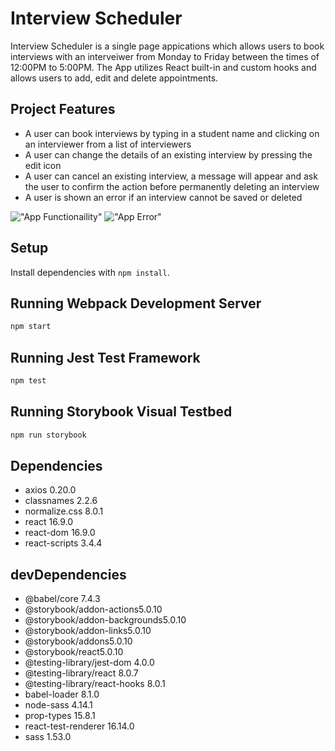 # Interview Scheduler
Interview Scheduler is a single page appications which allows users to book interviews with an interveiwer from Monday to Friday between the times of 12:00PM to 5:00PM. The App utilizes React built-in and custom hooks and allows users to add, edit and delete appointments. 

## Project Features
- A user can book interviews by typing in a student name and clicking on an interviewer from a list of interviewers
- A user can change the details of an existing interview by pressing the edit icon
- A user can cancel an existing interview, a message will appear and ask the user to confirm the action before permanently deleting an interview
- A user is shown an error if an interview cannot be saved or deleted

!["App Functionaility"](https://github.com/Jackyngo96/Scheduler/blob/master/Docs/Interview-Scheduler-functionality.gif?raw=true)
!["App Error"](https://github.com/Jackyngo96/Scheduler/blob/master/Docs/Interview-Scheduler-error.gif?raw=true)

## Setup

Install dependencies with `npm install`.

## Running Webpack Development Server

```sh
npm start
```

## Running Jest Test Framework

```sh
npm test
```

## Running Storybook Visual Testbed

```sh
npm run storybook
```
## Dependencies 
- axios 0.20.0
- classnames 2.2.6
- normalize.css 8.0.1
- react 16.9.0
- react-dom 16.9.0
- react-scripts 3.4.4 

## devDependencies
- @babel/core 7.4.3
- @storybook/addon-actions5.0.10
- @storybook/addon-backgrounds5.0.10
- @storybook/addon-links5.0.10
- @storybook/addons5.0.10
- @storybook/react5.0.10
- @testing-library/jest-dom 4.0.0
- @testing-library/react 8.0.7
- @testing-library/react-hooks 8.0.1
- babel-loader 8.1.0
- node-sass 4.14.1
- prop-types 15.8.1
- react-test-renderer 16.14.0
- sass 1.53.0